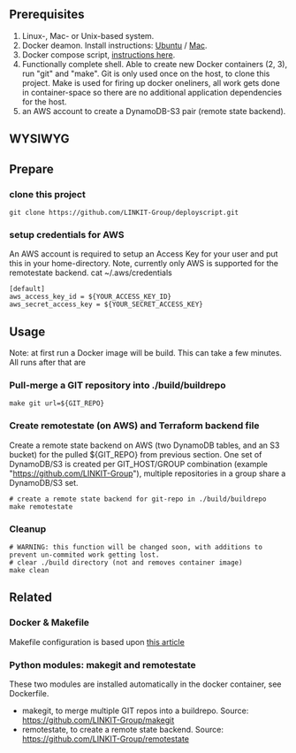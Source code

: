 
## Prerequisites
1. Linux-, Mac- or Unix-based system.
2. Docker deamon. Install instructions: [Ubuntu](https://docs.docker.com/install/linux/docker-ce/ubuntu/#install-docker-ce) / [Mac](https://docs.docker.com/docker-for-mac/install/).
3. Docker compose script, [instructions here](https://docs.docker.com/compose/install/).
4. Functionally complete shell. Able to create new Docker containers (2, 3), run "git" and "make". Git is only used once on the host, to clone this project. Make is used for firing up docker oneliners, all work gets done in container-space so there are no additional application dependencies for the host.
5. an AWS account to create a DynamoDB-S3 pair (remote state backend).


## WYSIWYG


## Prepare
### clone this project
```
git clone https://github.com/LINKIT-Group/deployscript.git
```

### setup credentials for AWS
An AWS account is required to setup an Access Key for your user and put this in your home-directory. Note, currently only AWS is supported for the remotestate backend.
cat ~/.aws/credentials 
```
[default]
aws_access_key_id = ${YOUR_ACCESS_KEY_ID}
aws_secret_access_key = ${YOUR_SECRET_ACCESS_KEY}
```

## Usage
Note: at first run a Docker image will be build. This can take a few minutes. All runs after that are
### Pull-merge a GIT repository into ./build/buildrepo
```
make git url=${GIT_REPO}
```

### Create remotestate (on AWS) and Terraform backend file
Create a remote state backend on AWS (two DynamoDB tables, and an S3 bucket) for the pulled ${GIT_REPO} from previous section. One set of DynamoDB/S3 is created per GIT_HOST/GROUP combination (example "https://github.com/LINKIT-Group"), multiple repositories in a group share a DynamoDB/S3 set.

```
# create a remote state backend for git-repo in ./build/buildrepo
make remotestate
```

### Cleanup
```
# WARNING: this function will be changed soon, with additions to prevent un-commited work getting lost.
# clear ./build directory (not and removes container image)
make clean
```

## Related
### Docker & Makefile
Makefile configuration is based upon [this article](https://itnext.io/docker-makefile-x-ops-sharing-infra-as-code-parts-ea6fa0d22946)

### Python modules: makegit and remotestate
These two modules are installed automatically in the docker container, see Dockerfile.
- makegit, to merge multiple GIT repos into a buildrepo. Source: https://github.com/LINKIT-Group/makegit
- remotestate, to create a remote state backend. Source: https://github.com/LINKIT-Group/remotestate
